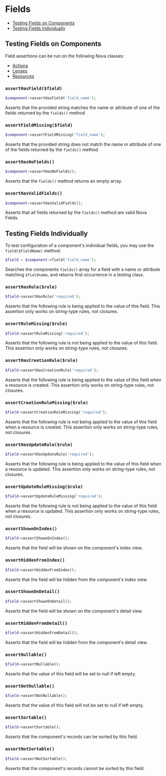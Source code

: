 # Fields

* [Testing Fields on Components](#testing-fields-on-components)
* [Testing Fields Individually](#testing-fields-individually)

## Testing Fields on Components

Field assertions can be run on the following Nova classes:

* [Actions](actions.md#testing-actions)
* [Lenses](lenses.md#testing-lenses)
* [Resources](resources.md#testing-resources)

### `assertHasField($field)`

```php
$component->assertHasField('field_name');
```

Asserts that the provided string matches the name or attribute of one of the fields returned by the `fields()` method

### `assertFieldMissing($field)`

```php
$component->assertFieldMissing('field_name');
```

Asserts that the provided string does not match the name or attribute of one of the fields returned by the `fields()` method

### `assertHasNoFields()`

```php
$component->assertHasNoFields();
```

Asserts that the `fields()` method returns an empty array.

### `assertHasValidFields()`

```php
$component->assertHasValidFields();
```

Asserts that all fields returned by the `fields()` method are valid Nova Fields.

## Testing Fields Individually

To test configuration of a component's individual fields, you may use the `field($fieldName)` method:

```php
$field = $component->field('field_name');
```

Searches the components `fields()` array for a field with a name or attribute matching `$fieldname`, and returns first occurrence in a testing class.

### `assertHasRule($rule)`

```php
$field->assertHasRule('required');
```

Asserts that the following rule is being applied to the value of this field. This assertion only works on string-type rules, not closures.

### `assertRuleMissing($rule)`

```php
$field->assertRuleMissing('required');
```

Asserts that the following rule is not being applied to the value of this field. This assertion only works on string-type rules, not closures.

### `assertHasCreationRule($rule)`

```php
$field->assertHasCreationRule('required');
```

Asserts that the following rule is being applied to the value of this field when a resource is created. This assertion only works on string-type rules, not closures.

### `assertCreationRuleMissing($rule)`

```php
$field->assertCreationRuleMissing('required');
```

Asserts that the following rule is not being applied to the value of this field when a resource is created. This assertion only works on string-type rules, not closures.

### `assertHasUpdateRule($rule)`

```php
$field->assertHasUpdateRule('required');
```

Asserts that the following rule is being applied to the value of this field when a resource is updated. This assertion only works on string-type rules, not closures.

### `assertUpdateRuleMissing($rule)`

```php
$field->assertUpdateRuleMissing('required');
```

Asserts that the following rule is not being applied to the value of this field when a resource is updated. This assertion only works on string-type rules, not closures.

### `assertShownOnIndex()`

```php
$field->assertShownOnIndex();
```

Asserts that the field will be shown on the component's index view.

### `assertHiddenFromIndex()`

```php
$field->assertHiddenFromIndex();
```

Asserts that the field will be hidden from the component's index view.

### `assertShownOnDetail()`

```php
$field->assertShownOnDetail();
```

Asserts that the field will be shown on the component's detail view.

### `assertHiddenFromDetail()`

```php
$field->assertHiddenFromDetail();
```

Asserts that the field will be hidden from the component's detail view.

### `assertNullable()`

```php
$field->assertNullable();
```

Asserts that the value of this field will be set to null if left empty.

### `assertNotNullable()`

```php
$field->assertNotNullable();
```

Asserts that the value of this field will not be set to null if left empty.

### `assertSortable()`

```php
$field->assertSortable();
```

Asserts that the component's records can be sorted by this field.

### `assertNotSortable()`

```php
$field->assertNotSortable();
```

Asserts that the component's records cannot be sorted by this field.
